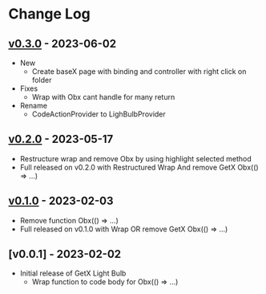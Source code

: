 # Change Log

## [v0.3.0](https://github.com/haolun1996/GetX-Light-Bulb/releases/tag/0.3.0) - 2023-06-02
- New
  - Create baseX page with binding and controller with right click on folder
- Fixes
  - Wrap with Obx cant handle for many return
- Rename
  - CodeActionProvider to LighBulbProvider

## [v0.2.0](https://github.com/haolun1996/GetX-Light-Bulb/releases/tag/0.2.0) - 2023-05-17
- Restructure wrap and remove Obx by using highlight selected method
- Full released on v0.2.0 with Restructured Wrap And remove GetX Obx(() => ...)

## [v0.1.0](https://github.com/haolun1996/GetX-Light-Bulb/releases/tag/0.1.0) - 2023-02-03
- Remove function Obx(() => ...)
- Full released on v0.1.0 with Wrap OR remove GetX Obx(() => ...)

## [v0.0.1] - 2023-02-02
- Initial release of GetX Light Bulb 
  - Wrap function to code body for Obx(() => ...)
